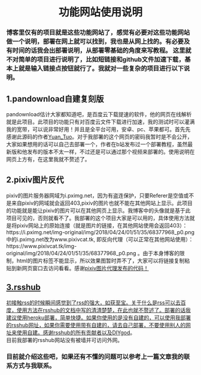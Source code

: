 <h1 align="center">功能网站使用说明</h1>
<h3>博客里仅有的项目就是这些功能网站了，感觉有必要对这些功能网站做一个说明，部署在网上就可以找到，我也是从网上找的。有必要及有时间的话我会出部署说明，从部署零基础的角度来写教程。
这里就不对简单的项目进行说明了，比如短链接和github文件加速下载，基本上就是输入链接点按钮就行了。我就对一些复杂的项目进行以下说明。</h3>
<h2>1.pandownload自建复刻版</h2>
pandownload估计大家都知道吧，是百度云下载提速的软件，他的网页在线解析就是此项目。此项目的功能只有对百度云文件下载进行加速，我的测试时可以灌满我的宽带，可以说非常好用！并且是全平台可用，安卓、pc、苹果都可。首先先感谢此源码的作者<a href=https://imwcr.cn>Yuan_Tuo</a>。对于我部署的这个网页的密码我暂时是不会公开，大家如果想用的话可以自己去部署一个，作者在b站发布过一个部署教程，虽然最新版和他发布的版本不太一样，不过还是可以通过那个视频来部署的。使用说明在网页上方有，在这里我就不赘述了。
<h2>2.pixiv图片反代</h2>
pixiv的图片服务器网域为i.pximg.net，因为有盗连保护，只要Referer是空值或不是来自pixiv的网域就会返回403,pixiv的图片也就不能在其他网站上显示。此项目的功能就是能让pixiv的图片可以在其他网页上显示。我博客中的头像就是基于此项目可见的，否则就看不了。我部署的这个项目大家是可以用的，具体使用方法就是将pixiv网站上的原始连接（就是图片的链接，在其他网站使用会返回403）：https://i.pximg.net/img-original/img/2018/04/24/01/51/35/68377968_p0.png
中的i.pximg.net改为www.pixivcat.tk, 即反向代理（可以正常在其他网站使用）：https://www.pixivcat.tk/img-original/img/2018/04/24/01/51/35/68377968_p0.png 。由于本身博客的限制，html的图片标签不能显示，所以效果图暂时弄不了，大家可以将链接复制粘贴到新网页窗口去访问看看。感谢<a href=https://pixiv.cat/reverseproxy.html>pixiv图片代理发布的代码！
<h2>3.rsshub</h2>
初接触rss的时候瞬间感觉到了rss的强大，如获至宝。关于什么是rss可以去百度，使用方法在rsshub的文档中写的清清楚楚，在此也就不赘述了。部署的话我建议使用heroku部署，简单快捷。如果你使用的是没有自建的，可以使用我部署的rsshub网址，如果你需要使用带有自建的，请去自己部署，不要使用别人的网址来使用自建。感谢rsshub的所有贡献者以及<a href=https://diygod.me>DIYgod</a>。<br>
目前我部署的rsshub网站没有被墙并可访问外网。
<h3>目前就介绍这些吧，如果还有不懂的问题可以参考上一篇文章我的联系方式与我联系。</h3>
